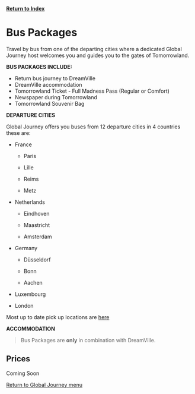 [**Return to Index**](https://www.reddit.com/r/Tomorrowland/wiki/index)

# **Bus Packages**

Travel by bus from one of the departing cities where a dedicated Global Journey host welcomes you and guides you to the gates of Tomorrowland. 

**BUS PACKAGES INCLUDE:**

- Return bus journey to DreamVille
- DreamVille accommodation
- Tomorrowland Ticket - Full Madness Pass (Regular or Comfort)
- Newspaper during Tomorrowland 
- Tomorrowland Souvenir Bag
 

**DEPARTURE CITIES**

Global Journey offers you buses from 12 departure cities in 4 countries these are:

- France

  - Paris

  - Lille

  - Reims

  - Metz

- Netherlands
  
  - Eindhoven

  - Maastricht

  - Amsterdam

- Germany
  
  - Düsseldorf

  - Bonn

  - Aachen

- Luxembourg

- London

Most up to date pick up locations are [here](https://www.tomorrowland.com/en/global-journey/packages/bus-packages/departure-cities)

**ACCOMMODATION**

> Bus Packages are **only** in combination with DreamVille.

## **Prices**
Coming Soon

[Return to Global Journey menu](https://www.reddit.com/r/Tomorrowland/wiki/summer/global_journey)